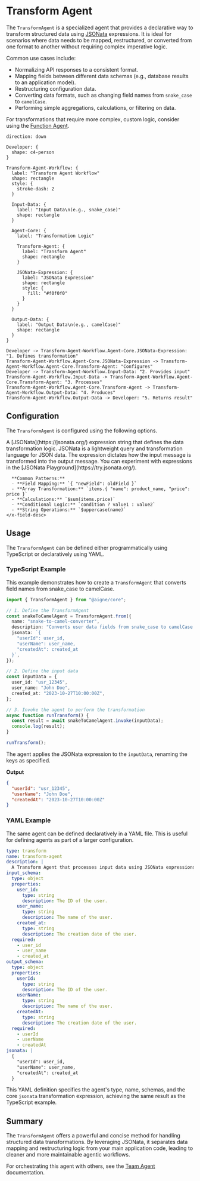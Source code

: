 # Transform Agent

The `TransformAgent` is a specialized agent that provides a declarative way to transform structured data using [JSONata](https://jsonata.org/) expressions. It is ideal for scenarios where data needs to be mapped, restructured, or converted from one format to another without requiring complex imperative logic.

Common use cases include:
- Normalizing API responses to a consistent format.
- Mapping fields between different data schemas (e.g., database results to an application model).
- Restructuring configuration data.
- Converting data formats, such as changing field names from `snake_case` to `camelCase`.
- Performing simple aggregations, calculations, or filtering on data.

For transformations that require more complex, custom logic, consider using the [Function Agent](./developer-guide-agents-function-agent.md).

```d2
direction: down

Developer: {
  shape: c4-person
}

Transform-Agent-Workflow: {
  label: "Transform Agent Workflow"
  shape: rectangle
  style: {
    stroke-dash: 2
  }

  Input-Data: {
    label: "Input Data\n(e.g., snake_case)"
    shape: rectangle
  }

  Agent-Core: {
    label: "Transformation Logic"

    Transform-Agent: {
      label: "Transform Agent"
      shape: rectangle
    }

    JSONata-Expression: {
      label: "JSONata Expression"
      shape: rectangle
      style: {
        fill: "#f0f0f0"
      }
    }
  }

  Output-Data: {
    label: "Output Data\n(e.g., camelCase)"
    shape: rectangle
  }
}

Developer -> Transform-Agent-Workflow.Agent-Core.JSONata-Expression: "1. Defines transformation"
Transform-Agent-Workflow.Agent-Core.JSONata-Expression -> Transform-Agent-Workflow.Agent-Core.Transform-Agent: "Configures"
Developer -> Transform-Agent-Workflow.Input-Data: "2. Provides input"
Transform-Agent-Workflow.Input-Data -> Transform-Agent-Workflow.Agent-Core.Transform-Agent: "3. Processes"
Transform-Agent-Workflow.Agent-Core.Transform-Agent -> Transform-Agent-Workflow.Output-Data: "4. Produces"
Transform-Agent-Workflow.Output-Data -> Developer: "5. Returns result"

```

## Configuration

The `TransformAgent` is configured using the following options.

<x-field-group>
  <x-field data-name="jsonata" data-type="string" data-required="true">
    <x-field-desc markdown>
      A [JSONata](https://jsonata.org/) expression string that defines the data transformation logic. JSONata is a lightweight query and transformation language for JSON data. The expression dictates how the input message is transformed into the output message. You can experiment with expressions in the [JSONata Playground](https://try.jsonata.org/).

      **Common Patterns:**
      - **Field Mapping:** `{ "newField": oldField }`
      - **Array Transformation:** `items.{ "name": product_name, "price": price }`
      - **Calculations:** `$sum(items.price)`
      - **Conditional Logic:** `condition ? value1 : value2`
      - **String Operations:** `$uppercase(name)`
    </x-field-desc>
  </x-field>
</x-field-group>

## Usage

The `TransformAgent` can be defined either programmatically using TypeScript or declaratively using YAML.

### TypeScript Example

This example demonstrates how to create a `TransformAgent` that converts field names from snake_case to camelCase.

```typescript Transform Agent Example icon=logos:typescript
import { TransformAgent } from "@aigne/core";

// 1. Define the TransformAgent
const snakeToCamelAgent = TransformAgent.from({
  name: "snake-to-camel-converter",
  description: "Converts user data fields from snake_case to camelCase.",
  jsonata: `{
    "userId": user_id,
    "userName": user_name,
    "createdAt": created_at
  }`,
});

// 2. Define the input data
const inputData = {
  user_id: "usr_12345",
  user_name: "John Doe",
  created_at: "2023-10-27T10:00:00Z",
};

// 3. Invoke the agent to perform the transformation
async function runTransform() {
  const result = await snakeToCamelAgent.invoke(inputData);
  console.log(result);
}

runTransform();
```

The agent applies the JSONata expression to the `inputData`, renaming the keys as specified.

**Output**

```json icon=mdi:code-json
{
  "userId": "usr_12345",
  "userName": "John Doe",
  "createdAt": "2023-10-27T10:00:00Z"
}
```

### YAML Example

The same agent can be defined declaratively in a YAML file. This is useful for defining agents as part of a larger configuration.

```yaml transform.yaml icon=mdi:language-yaml
type: transform
name: transform-agent
description: |
  A Transform Agent that processes input data using JSONata expressions.
input_schema:
  type: object
  properties:
    user_id:
      type: string
      description: The ID of the user.
    user_name:
      type: string
      description: The name of the user.
    created_at:
      type: string
      description: The creation date of the user.
  required:
    - user_id
    - user_name
    - created_at
output_schema:
  type: object
  properties:
    userId:
      type: string
      description: The ID of the user.
    userName:
      type: string
      description: The name of the user.
    createdAt:
      type: string
      description: The creation date of the user.
  required:
    - userId
    - userName
    - createdAt
jsonata: |
  {
    "userId": user_id,
    "userName": user_name,
    "createdAt": created_at
  }
```

This YAML definition specifies the agent's type, name, schemas, and the core `jsonata` transformation expression, achieving the same result as the TypeScript example.

## Summary

The `TransformAgent` offers a powerful and concise method for handling structured data transformations. By leveraging JSONata, it separates data mapping and restructuring logic from your main application code, leading to cleaner and more maintainable agentic workflows.

For orchestrating this agent with others, see the [Team Agent](./developer-guide-agents-team-agent.md) documentation.